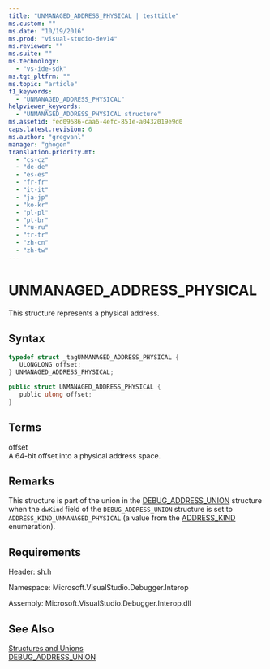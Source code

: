 ```yaml
---
title: "UNMANAGED_ADDRESS_PHYSICAL | testtitle"
ms.custom: ""
ms.date: "10/19/2016"
ms.prod: "visual-studio-dev14"
ms.reviewer: ""
ms.suite: ""
ms.technology: 
  - "vs-ide-sdk"
ms.tgt_pltfrm: ""
ms.topic: "article"
f1_keywords: 
  - "UNMANAGED_ADDRESS_PHYSICAL"
helpviewer_keywords: 
  - "UNMANAGED_ADDRESS_PHYSICAL structure"
ms.assetid: fed09686-caa6-4efc-851e-a0432019e9d0
caps.latest.revision: 6
ms.author: "gregvanl"
manager: "ghogen"
translation.priority.mt: 
  - "cs-cz"
  - "de-de"
  - "es-es"
  - "fr-fr"
  - "it-it"
  - "ja-jp"
  - "ko-kr"
  - "pl-pl"
  - "pt-br"
  - "ru-ru"
  - "tr-tr"
  - "zh-cn"
  - "zh-tw"
---
```

# UNMANAGED_ADDRESS_PHYSICAL
This structure represents a physical address.  
  
## Syntax  
  
```cpp  
typedef struct _tagUNMANAGED_ADDRESS_PHYSICAL {  
   ULONGLONG offset;  
} UNMANAGED_ADDRESS_PHYSICAL;  
```  
  
```c#  
public struct UNMANAGED_ADDRESS_PHYSICAL {  
   public ulong offset;  
}  
```  
  
## Terms  
 offset  
 A 64-bit offset into a physical address space.  
  
## Remarks  
 This structure is part of the union in the [DEBUG_ADDRESS_UNION](../extensibility-debugger-reference/debug_address_union.md) structure when the `dwKind` field of the `DEBUG_ADDRESS_UNION` structure is set to `ADDRESS_KIND_UNMANAGED_PHYSICAL` (a value from the [ADDRESS_KIND](../extensibility-debugger-reference/address_kind.md) enumeration).  
  
## Requirements  
 Header: sh.h  
  
 Namespace: Microsoft.VisualStudio.Debugger.Interop  
  
 Assembly: Microsoft.VisualStudio.Debugger.Interop.dll  
  
## See Also  
 [Structures and Unions](../extensibility-debugger-reference/structures-and-unions.md)   
 [DEBUG_ADDRESS_UNION](../extensibility-debugger-reference/debug_address_union.md)
